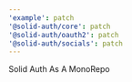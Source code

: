 ```yaml
---
'example': patch
'@solid-auth/core': patch
'@solid-auth/oauth2': patch
'@solid-auth/socials': patch
---
```


Solid Auth As A MonoRepo
